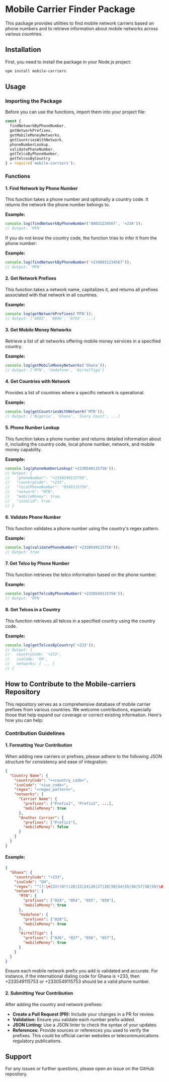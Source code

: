 
# Mobile Carrier Finder Package

This package provides utilities to find mobile network carriers based on phone numbers and to retrieve information about mobile networks across various countries.

## Installation

First, you need to install the package in your Node.js project:

```bash
npm install mobile-carriers
```

## Usage

### Importing the Package

Before you can use the functions, import them into your project file:

```javascript
const {
  findNetworkByPhoneNumber,
  getNetworkPrefixes,
  getMobileMoneyNetworks,
  getCountriesWithNetwork,
  phoneNumberLookup,
  validatePhoneNumber,
  getTelcoByPhoneNumber,
  getTelcosByCountry
} = require('mobile-carriers');
```

### Functions

#### 1. Find Network by Phone Number

This function takes a phone number and optionally a country code. It returns the network the phone number belongs to.

**Example:**

```javascript
console.log(findNetworkByPhoneNumber('08031234567', '+234'));
// Output: 'MTN'
```

If you do not know the country code, the function tries to infer it from the phone number:

**Example:**

```javascript
console.log(findNetworkByPhoneNumber('+2348031234567'));
// Output: 'MTN'
```

#### 2. Get Network Prefixes

This function takes a network name, capitalizes it, and returns all prefixes associated with that network in all countries.

**Example:**

```javascript
console.log(getNetworkPrefixes('MTN'));
// Output: ['0803', '0806', '0703', ...]
```

#### 3. Get Mobile Money Networks

Retrieve a list of all networks offering mobile money services in a specified country.

**Example:**

```javascript
console.log(getMobileMoneyNetworks('Ghana'));
// Output: ['MTN', 'Vodafone', 'AirtelTigo']
```

#### 4. Get Countries with Network

Provides a list of countries where a specific network is operational.

**Example:**

```javascript
console.log(getCountriesWithNetwork('MTN'));
// Output: ['Nigeria', 'Ghana', 'Ivory Coast', ...]
```

#### 5. Phone Number Lookup

This function takes a phone number and returns detailed information about it, including the country code, local phone number, network, and mobile money capability.

**Example:**

```javascript
console.log(phoneNumberLookup('+2330549115756'));
// Output: {
//   "phoneNumber": "+2330549115756",
//   "countryCode": "+233",
//   "localPhoneNumber": "0549115756",
//   "network": "MTN",
//   "mobileMoney": true,
//   "isValid": true
// }
```

#### 6. Validate Phone Number

This function validates a phone number using the country's regex pattern.

**Example:**

```javascript
console.log(validatePhoneNumber('+2330549115756'));
// Output: true
```

#### 7. Get Telco by Phone Number

This function retrieves the telco information based on the phone number.

**Example:**

```javascript
console.log(getTelcoByPhoneNumber('+2330549115756'));
// Output: 'MTN'
```

#### 8. Get Telcos in a Country

This function retrieves all telcos in a specified country using the country code.

**Example:**

```javascript
console.log(getTelcosByCountry('+233'));
// Output: {
//   countryCode: '+233',
//   isoCode: 'GH',
//   networks: { ... }
// }
```

## How to Contribute to the Mobile-carriers Repository

This repository serves as a comprehensive database of mobile carrier prefixes from various countries. We welcome contributions, especially those that help expand our coverage or correct existing information. Here's how you can help:

### Contribution Guidelines

#### 1. Formatting Your Contribution

When adding new carriers or prefixes, please adhere to the following JSON structure for consistency and ease of integration:

```json
{
  "Country Name": {
    "countryCode": "+<country_code>",
    "isoCode": "<iso_code>",
    "regex": "<regex_pattern>",
    "networks": {
      "Carrier Name": {
        "prefixes": ["Prefix1", "Prefix2", ...],
        "mobileMoney": true
      },
      "Another Carrier": {
        "prefixes": ["Prefix1"],
        "mobileMoney": false
      }
    }
  }
}
```

#### Example:

```json
{
  "Ghana": {
    "countryCode": "+233",
    "isoCode": "GH",
    "regex": "^(?:\+233)(0?)(20|23|24|26|27|28|50|54|55|56|57|58|59)\d{7}$",
    "networks": {
      "MTN": {
        "prefixes": ["024", "054", "055", "059"],
        "mobileMoney": true
      },
      "Vodafone": {
        "prefixes": ["020"],
        "mobileMoney": true
      },
      "AirtelTigo": {
        "prefixes": ["026", "027", "056", "057"],
        "mobileMoney": true
      }
    }
  }
}
```

Ensure each mobile network prefix you add is validated and accurate. For instance, if the international dialing code for Ghana is +233, then +233549115753 or +2330549115753  should be a valid phone number.

#### 2. Submitting Your Contribution

After adding the country and network prefixes:

- **Create a Pull Request (PR):** Include your changes in a PR for review.
- **Validation:** Ensure you validate each number prefix added.
- **JSON Linting:** Use a JSON linter to check the syntax of your updates.
- **References:** Provide sources or references you used to verify the prefixes. This could be official carrier websites or telecommunications regulatory publications.

## Support

For any issues or further questions, please open an issue on the GitHub repository.
